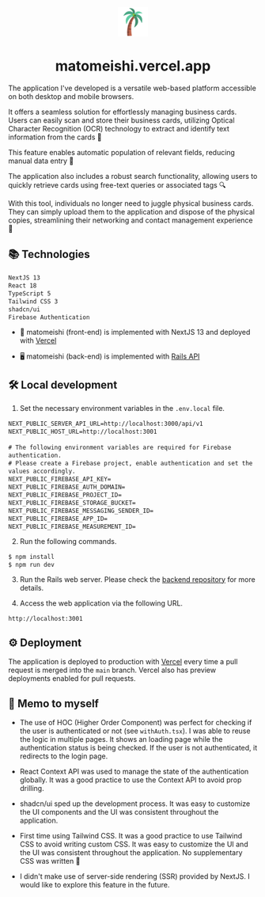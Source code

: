 <p align="center">
  <a href="https://matomeishi.vercel.app">
    <img src="/palmtree.png" width="60" />
  </a>
</p>
<h1 align="center">
  matomeishi.vercel.app
</h1>

The application I've developed is a versatile web-based platform accessible on both desktop and mobile browsers.

It offers a seamless solution for effortlessly managing business cards. Users can easily scan and store their business cards, utilizing Optical Character Recognition (OCR) technology to extract and identify text information from the cards 🤖

This feature enables automatic population of relevant fields, reducing manual data entry 📝

The application also includes a robust search functionality, allowing users to quickly retrieve cards using free-text queries or associated tags 🔍

 With this tool, individuals no longer need to juggle physical business cards. They can simply upload them to the application and dispose of the physical copies, streamlining their networking and contact management experience 🤩

## 📚 Technologies
```
NextJS 13
React 18
TypeScript 5
Tailwind CSS 3
shadcn/ui
Firebase Authentication
```

- 🚀 matomeishi (front-end) is implemented with NextJS 13 and deployed with <a href="https://vercel.com/tonystrawberry/matomeishi" target="_blank">Vercel</a>

- 🖥 matomeishi (back-end) is implemented with <a href="https://github.com/tonystrawberry/matomeishi-rails.jp" target="_blank">Rails API</a>

## 🛠 Local development

1. Set the necessary environment variables in the `.env.local` file.

```
NEXT_PUBLIC_SERVER_API_URL=http://localhost:3000/api/v1
NEXT_PUBLIC_HOST_URL=http://localhost:3001

# The following environment variables are required for Firebase authentication.
# Please create a Firebase project, enable authentication and set the values accordingly.
NEXT_PUBLIC_FIREBASE_API_KEY=
NEXT_PUBLIC_FIREBASE_AUTH_DOMAIN=
NEXT_PUBLIC_FIREBASE_PROJECT_ID=
NEXT_PUBLIC_FIREBASE_STORAGE_BUCKET=
NEXT_PUBLIC_FIREBASE_MESSAGING_SENDER_ID=
NEXT_PUBLIC_FIREBASE_APP_ID=
NEXT_PUBLIC_FIREBASE_MEASUREMENT_ID=

```

2. Run the following commands.
```
$ npm install
$ npm run dev
```

3. Run the Rails web server. Please check the <a href="https://github.com/tonystrawberry/matomeishi-rails.jp" target="_blank">backend repository</a> for more details.

4. Access the web application via the following URL.
```
http://localhost:3001
```

## ⚙️ Deployment

The application is deployed to production with <a href="https://vercel.com/tonystrawberry/matomeishi" target="_blank">Vercel</a> every time a pull request is merged into the `main` branch.
Vercel also has preview deployments enabled for pull requests.

## 📝 Memo to myself

- The use of HOC (Higher Order Component) was perfect for checking if the user is authenticated or not (see `withAuth.tsx`). I was able to reuse the logic in multiple pages.
It shows an loading page while the authentication status is being checked. If the user is not authenticated, it redirects to the login page.

- React Context API was used to manage the state of the authentication globally. It was a good practice to use the Context API to avoid prop drilling.

- shadcn/ui sped up the development process. It was easy to customize the UI components and the UI was consistent throughout the application.

- First time using Tailwind CSS. It was a good practice to use Tailwind CSS to avoid writing custom CSS. It was easy to customize the UI and the UI was consistent throughout the application. No supplementary CSS was written 🎉

- I didn't make use of server-side rendering (SSR) provided by NextJS. I would like to explore this feature in the future.
